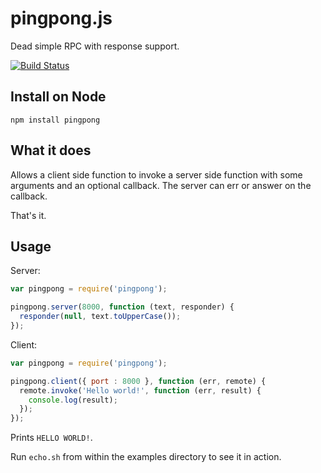 # pingpong.js

Dead simple RPC with response support.

[![Build Status](https://secure.travis-ci.org/mantoni/pingpong.js.png?branch=master)](http://travis-ci.org/mantoni/pingpong.js)

## Install on Node

```
npm install pingpong
```

## What it does

Allows a client side function to invoke a server side function with some arguments and an optional callback. The server can err or answer on the callback.

That's it.

## Usage

Server:

```js
var pingpong = require('pingpong');

pingpong.server(8000, function (text, responder) {
  responder(null, text.toUpperCase());
});
```

Client:

```js
var pingpong = require('pingpong');

pingpong.client({ port : 8000 }, function (err, remote) {
  remote.invoke('Hello world!', function (err, result) {
    console.log(result);
  });
});
```

Prints `HELLO WORLD!`.

Run `echo.sh` from within the examples directory to see it in action.
